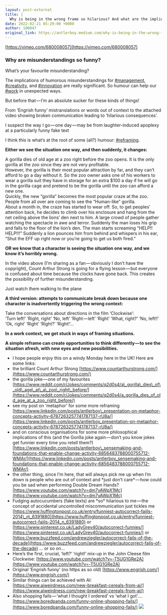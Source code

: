 ```yaml
---
layout: post-external
title: |
  Why is being in the wrong frame so hilarious? And what are the implications for business?
date: 2022-02-21 05:29:00 +0000
author: 100047
original_link: https://antlerboy.medium.com/why-is-being-in-the-wrong-frame-so-hilarious-and-what-are-the-implications-for-business-a892b4752d86?source=rss-97852f5a56ae------2
---
```


[https://vimeo.com/680008057](https://vimeo.com/680008057)

### Why are misunderstandings so funny?  
What’s your favourite misunderstanding?

The implications of humorous misunderstandings for [#management](https://www.linkedin.com/feed/hashtag/?keywords=management&highlightedUpdateUrns=urn%3Ali%3Aactivity%3A6901433682171629569), [#creativity](https://www.linkedin.com/feed/hashtag/?keywords=creativity&highlightedUpdateUrns=urn%3Ali%3Aactivity%3A6901433682171629569), and [#innovation](https://www.linkedin.com/feed/hashtag/?keywords=innovation&highlightedUpdateUrns=urn%3Ali%3Aactivity%3A6901433682171629569) are really significant. So humour can help our [#work](https://www.linkedin.com/feed/hashtag/?keywords=work&highlightedUpdateUrns=urn%3Ali%3Aactivity%3A6901433682171629569) in unexpected ways.

But before that — I’m an absolute sucker for these kinds of things!

From ‘Engrish funny’ mistranslations or words out of context to the attached video showing broken communication leading to ‘hilarious consequences’.

I suspect the way I go — one day — may be from laughter-induced apoplexy at a particularly funny fake text

I think this is what’s at the root of some (all?) humour: [#reframing](https://www.linkedin.com/feed/hashtag/?keywords=reframing&highlightedUpdateUrns=urn%3Ali%3Aactivity%3A6901433682171629569).

**Either we see the situation one way, and then suddenly, it changes:**

A gorilla dies of old age at a zoo right before the zoo opens. It is the only gorilla at the zoo since they are not very profitable.  
However, the gorilla is their most popular attraction by far, and they can’t afford to go a day without it. So the zoo owner asks one of his workers to wear a gorilla suit they have in storage for an extra $100 a day if he will go in the gorilla cage and pretend to be the gorilla until the zoo can afford a new one.  
Quickly, the new “gorilla” becomes the most popular craze at the zoo. People from all over are coming to see the “Human-like” gorilla.  
About a month in, the craze has started to wear off. So, to get peoples’ attention back, he decides to climb over his enclosure and hang from the net ceiling above the lions’ den next to him. A large crowd of people gather watching the spectacle in awe and terror. Suddenly the man loses his grip and falls to the floor of the lion’s den. The man starts screaming “HELP!! HELP!!!” Suddenly a lion pounces him from behind and whispers in his ear, “Shut the EFF up right now or you’re going to get us both fired.”

**OR we know that a character is seeing the situation one way, and we know it’s horribly wrong.**

In the video above (I’m sharing as a fan — obviously I don’t have the copyright), Count Arthur Strong is going for a flying lesson — but everyone is confused about time because the clocks have gone back. This creates the possibility of further misunderstanding.

Just watch them walking to the plane

**A third version: attempts to communicate break down because one character is inadvertently triggering the wrong context:**

Take the conversations about directions in the film ‘Clockwise’:  
‘Turn left!’ ‘Right, right’ ‘No, left’ ‘Right — left’ ‘Right’ ‘What, right?’ ‘No, left!!’ ‘Ok, right’ ‘Right’ ‘Right?’ ‘Right!’…

**In a work context, we get stuck in ways of framing situations.**

**A simple reframe can create opportunities to think differently — to see the situation afresh, with new eyes and new possibilities.**

- I hope people enjoy this on a windy Monday here in the UK! Here are some links:
- the brilliant Count Arthur Strong [https://www.countarthurstrong.com/](https://www.countarthurstrong.com/)
- the gorilla joke — one of my favourites [https://www.reddit.com/r/Jokes/comments/q2d0s4/a\_gorilla\_dies\_of\_old\_age\_at\_a\_zoo\_right\_before/](https://www.reddit.com/r/Jokes/comments/q2d0s4/a_gorilla_dies_of_old_age_at_a_zoo_right_before/)
- see my post on ‘metaphor’ for some more reframing [https://www.linkedin.com/posts/antlerboy\_presentation-on-metaphor-concepts-activity-6787263257741787137-rU8a/](https://www.linkedin.com/posts/antlerboy_presentation-on-metaphor-concepts-activity-6787263257741787137-rU8a/)
- and on conscious organisations for some more philosophical implications of this (and the Gorilla joke again — don’t you know jokes get funnier every time you retell them?) [https://www.linkedin.com/posts/antlerboy\_sensemaking-and-foundations-that-enable-change-activity-6856483788000755712-WMAr/](https://www.linkedin.com/posts/antlerboy_sensemaking-and-foundations-that-enable-change-activity-6856483788000755712-WMAr/)
- the other thing, since I’m here, that will always pick me up when I’m down is people who are out of context and \*just don’t care\* — how could you be sad when performing Double Dream Hands? [https://www.youtube.com/watch?v=dm7yAWpX1Mc](https://www.youtube.com/watch?v=dm7yAWpX1Mc)
- Fudging autocucumbers (fake texts) are \*so\* hilarious to me — the concept of accidental uncontrolled miscommunication just tickles me [https://www.huffingtonpost.co.uk/entry/funniest-autocorrect-faiils-2014\_n\_6391880](https://www.huffingtonpost.co.uk/entry/funniest-autocorrect-faiils-2014_n_6391880) or [https://www.pinterest.co.uk/LadyGrey40/autocorrect-funnies/](https://www.pinterest.co.uk/LadyGrey40/autocorrect-funnies/) or [https://www.buzzfeed.com/andrewziegler/autocorrect-fails-of-the-decade](https://www.buzzfeed.com/andrewziegler/autocorrect-fails-of-the-decade) … or so on…
- Here’s the first, crucial, ‘left?’ ‘right!’ mix-up in the John Cleese film Clockwise: [https://www.youtube.com/watch?v=-T5UG1GRe2A](https://www.youtube.com/watch?v=-T5UG1GRe2A)
- Original ‘Engrish funny’ (no https as so old) [https://www.engrish.com/](https://www.engrish.com/)
- Similar things can be achieved with AI: [https://www.aiweirdness.com/new-breakfast-cereals-from-ai/](https://www.aiweirdness.com/new-breakfast-cereals-from-ai/)
- Also shopping fails — ‘what I thought I ordered’ vs ‘what I got’…. [https://www.boredpanda.com/funny-online-shopping-fails/](https://www.boredpanda.com/funny-online-shopping-fails/)
 ![](https://medium.com/_/stat?event=post.clientViewed&referrerSource=full_rss&postId=a892b4752d86)

